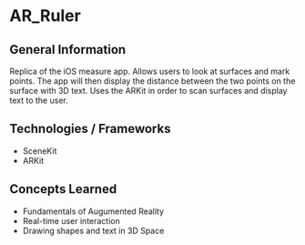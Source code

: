# AR_Ruler

## General Information 
Replica of the iOS measure app. Allows users to look at surfaces and mark points. The app will then display the distance
between the two points on the surface with 3D text. Uses the ARKit in order to scan surfaces and display text to the user.

## Technologies / Frameworks
- SceneKit
- ARKit

## Concepts Learned
- Fundamentals of Augumented Reality
- Real-time user interaction
- Drawing shapes and text in 3D Space

